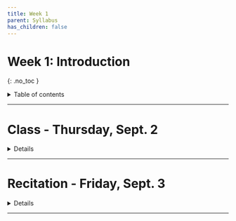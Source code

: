 ```yaml
---
title: Week 1
parent: Syllabus
has_children: false
---
```


# Week 1: Introduction
{: .no_toc }

<details closed markdown="block">
  <summary>
    Table of contents
  </summary>
  {: .text-delta }
1. TOC
{:toc}
</details>

---

<!-- ########################################################################### -->

# Class - Thursday, Sept. 2

<details closed markdown="block">
  <summary>Details</summary>

## Overview

### Main course resources

We will use three main resources for the course:

+ [**Brightspace**](https://brightspace.nyu.edu/d2l/home/79522){: target="blank"}
  - Quizzes and Homeworks will be posted here.

+ [**XDASI 2021 Website**](https://kriscgun.github.io/xdasi-bio-2021/){: target="blank"}
  - Syllabus (class notes, exercises) and Resources will be posted here.
  - Look here for weekly class notes, exercises, background reading, and homework announcements.

+ [**XDASI 2021 Slack Workspace**](https://join.slack.com/t/xdasi2021/shared_invite/zt-uxa4y9cx-L8UGZk4pdXpmOtLIYSQEyQ){: target="blank"}
  - We will use this for rapid communication among members of the class and the instructors.
  - Post questions, comments, helpful links, etc. here.
  - Share with the whole class or individual students or instructors.

### Course format, grading, academic integrity


## Basic concepts in statistics

1. What is the field of statistics about?
  + Methods to measure aspects of populations and quantify uncertainty
  + Estimation: infer an unknown quantity of a population based on samples
  + Hypothesis testing
  + Sampling error: accuracy / precision,  random samples / bias
2. What kinds of questions are asked?
  + Exploratory analysis
  + Inference about a population based on a sample
  + Correlations between variables (correlation is not causation)
  + Prediction of unknown samples
3. Types of studies
  + Experimental vs. observational
4. Data types and variables
  + Categorical: nominal vs. ordinal
  + Numerical: discrete vs. continuous


## A brief introduction to reproducible workflows in data science

+ [Reproducible Science](https://kriscgun.github.io/xdasi-bio-2021/best_practices/){: target="blank"}


## R and RStudio: Introduction

+ [R, RStudio Basics](https://kriscgun.github.io/xdasi-bio-2021/r_resources/1_r_rstudio/){: target="blank"}
  + Installing R/Rstudio
  + Interfacing with R
  + RStudio Session Management
  + See [R Resources](https://kriscgun.github.io/xdasi-bio-2021/r_resources/){: target="blank"} pages for links to additional learning resources

+ [R Markdown slides](Class1/W1.C1_Slides_R_Markdown_Intro.html){: target="blank"}
  + See the [R Markdowns](https://kriscgun.github.io/xdasi-bio-2021/r_resources/1_r_rstudio/5_r_markdown.html){: target="blank"} page for cheatsheets, quick guides, and other resources

---

**TAKE A BREAK!!!**

---

### R coding: Basics and Tutorial

+ **Class exercise** - [HTML](Class1/W1.C1_Exercise_RDataStructures.html){: target="blank"} - [RMD](https://kriscgun.github.io/xdasi-bio-2021/syllabus/week_01_Intro/Class1/W1.C1_Exercise_RDataStructures.Rmd)
+ Answer key - [HTML](Class1/W1.C1_Exercise_RDataStructures_KEY.html){: target="blank"} - [RMD](https://kriscgun.github.io/xdasi-bio-2021/syllabus/week_01_Intro/Class1/W1.C1_Exercise_RDataStructures_KEY.Rmd)
  + Note that the section on indexing matrices was reorganized a little bit to make the presentation clearer.

</details>

---

# Recitation - Friday, Sept. 3

<details closed markdown="block">
  <summary>Details</summary>

Today we just finished working on the exercises we started yesterday. The answer key is posted along with the original exercise under the Class section of this page.

</details>

---
